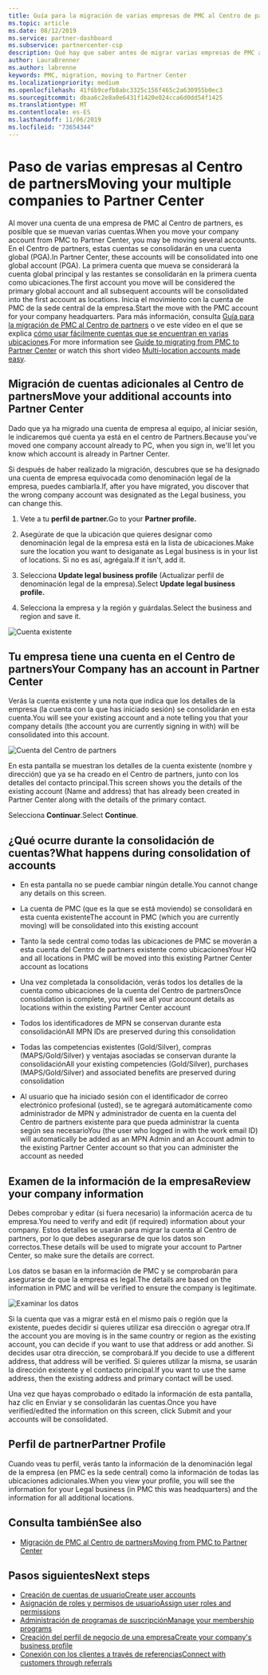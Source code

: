 ```yaml
---
title: Guía para la migración de varias empresas de PMC al Centro de partners | Centro de Partners
ms.topic: article
ms.date: 08/12/2019
ms.service: partner-dashboard
ms.subservice: partnercenter-csp
description: Qué hay que saber antes de migrar varias empresas de PMC al Centro de partners
author: LauraBrenner
ms.author: labrenne
keywords: PMC, migration, moving to Partner Center
ms.localizationpriority: medium
ms.openlocfilehash: 41f6b9cefb8abc3325c156f465c2a630955b0ec3
ms.sourcegitcommit: dbaa6c2e8a0e6431f1420e024cca6d0dd54f1425
ms.translationtype: MT
ms.contentlocale: es-ES
ms.lasthandoff: 11/06/2019
ms.locfileid: "73654344"
---
```

# <a name="moving-your-multiple-companies-to-partner-center"></a><span data-ttu-id="f956e-104">Paso de varias empresas al Centro de partners</span><span class="sxs-lookup"><span data-stu-id="f956e-104">Moving your multiple companies to Partner Center</span></span>

<span data-ttu-id="f956e-105">Al mover una cuenta de una empresa de PMC al Centro de partners, es posible que se muevan varias cuentas.</span><span class="sxs-lookup"><span data-stu-id="f956e-105">When you move your company account from PMC to Partner Center, you may be moving several accounts.</span></span> <span data-ttu-id="f956e-106">En el Centro de partners, estas cuentas se consolidarán en una cuenta global (PGA).</span><span class="sxs-lookup"><span data-stu-id="f956e-106">In Partner Center, these accounts will be consolidated into one global account (PGA).</span></span> <span data-ttu-id="f956e-107">La primera cuenta que mueva se considerará la cuenta global principal y las restantes se consolidarán en la primera cuenta como ubicaciones.</span><span class="sxs-lookup"><span data-stu-id="f956e-107">The first account you move will be considered the primary global account and all subsequent accounts will be consolidated into the first account as locations.</span></span> <span data-ttu-id="f956e-108">Inicia el movimiento con la cuenta de PMC de la sede central de la empresa.</span><span class="sxs-lookup"><span data-stu-id="f956e-108">Start the move with the PMC account for your company headquarters.</span></span> <span data-ttu-id="f956e-109">Para más información, consulta [Guía para la migración de PMC al Centro de partners](guide-to-migration.md) o ve este vídeo en el que se explica [cómo usar fácilmente cuentas que se encuentran en varias ubicaciones](https://vimeo.com/290335248).</span><span class="sxs-lookup"><span data-stu-id="f956e-109">For more information see [Guide to migrating from PMC to Partner Center](guide-to-migration.md) or watch this short video [Multi-location accounts made easy](https://vimeo.com/290335248).</span></span>

## <a name="move-your-additional-accounts-into-partner-center"></a><span data-ttu-id="f956e-110">Migración de cuentas adicionales al Centro de partners</span><span class="sxs-lookup"><span data-stu-id="f956e-110">Move your additional accounts into Partner Center</span></span> 

<span data-ttu-id="f956e-111">Dado que ya ha migrado una cuenta de empresa al equipo, al iniciar sesión, le indicaremos qué cuenta ya está en el centro de Partners.</span><span class="sxs-lookup"><span data-stu-id="f956e-111">Because you've moved one company account already to PC, when you sign in, we'll let you know which account is already in Partner Center.</span></span> 


<span data-ttu-id="f956e-112">Si después de haber realizado la migración, descubres que se ha designado una cuenta de empresa equivocada como denominación legal de la empresa, puedes cambiarla.</span><span class="sxs-lookup"><span data-stu-id="f956e-112">If, after you have migrated, you discover that the wrong company account was designated as the Legal business, you can change this.</span></span>

1. <span data-ttu-id="f956e-113">Vete a tu **perfil de partner.**</span><span class="sxs-lookup"><span data-stu-id="f956e-113">Go to your **Partner profile.**</span></span>

2. <span data-ttu-id="f956e-114">Asegúrate de que la ubicación que quieres designar como denominación legal de la empresa está en la lista de ubicaciones.</span><span class="sxs-lookup"><span data-stu-id="f956e-114">Make sure the location you want to desiganate as Legal business is in your list of locations.</span></span> <span data-ttu-id="f956e-115">Si no es así, agrégala.</span><span class="sxs-lookup"><span data-stu-id="f956e-115">If it isn't, add it.</span></span>

3. <span data-ttu-id="f956e-116">Selecciona **Update legal business profile** (Actualizar perfil de denominación legal de la empresa).</span><span class="sxs-lookup"><span data-stu-id="f956e-116">Select **Update legal business profile.**</span></span>

4. <span data-ttu-id="f956e-117">Selecciona la empresa y la región y guárdalas.</span><span class="sxs-lookup"><span data-stu-id="f956e-117">Select the business and region and save it.</span></span>

![Cuenta existente](images/migration/accountwithus.png)

## <a name="your-company-has-an-account-in-partner-center"></a><span data-ttu-id="f956e-119">Tu empresa tiene una cuenta en el Centro de partners</span><span class="sxs-lookup"><span data-stu-id="f956e-119">Your Company has an account in Partner Center</span></span>

<span data-ttu-id="f956e-120">Verás la cuenta existente y una nota que indica que los detalles de la empresa (la cuenta con la que has iniciado sesión) se consolidarán en esta cuenta.</span><span class="sxs-lookup"><span data-stu-id="f956e-120">You will see your existing account and a note telling you that your company details (the account you are currently signing in with) will be consolidated into this account.</span></span>

![Cuenta del Centro de partners](images/migration/existingaccount2.png)

<span data-ttu-id="f956e-122">En esta pantalla se muestran los detalles de la cuenta existente (nombre y dirección) que ya se ha creado en el Centro de partners, junto con los detalles del contacto principal.</span><span class="sxs-lookup"><span data-stu-id="f956e-122">This screen shows you the details of the existing account (Name and address) that has already been created in Partner Center along with the details of the primary contact.</span></span> 

<span data-ttu-id="f956e-123">Selecciona **Continuar**.</span><span class="sxs-lookup"><span data-stu-id="f956e-123">Select **Continue**.</span></span>

## <a name="what-happens-during-consolidation-of-accounts"></a><span data-ttu-id="f956e-124">¿Qué ocurre durante la consolidación de cuentas?</span><span class="sxs-lookup"><span data-stu-id="f956e-124">What happens during consolidation of accounts</span></span>

- <span data-ttu-id="f956e-125">En esta pantalla no se puede cambiar ningún detalle.</span><span class="sxs-lookup"><span data-stu-id="f956e-125">You cannot change any details on this screen.</span></span> 

- <span data-ttu-id="f956e-126">La cuenta de PMC (que es la que se está moviendo) se consolidará en esta cuenta existente</span><span class="sxs-lookup"><span data-stu-id="f956e-126">The account in PMC (which you are currently moving) will be consolidated into this existing account</span></span> 

- <span data-ttu-id="f956e-127">Tanto la sede central como todas las ubicaciones de PMC se moverán a esta cuenta del Centro de partners existente como ubicaciones</span><span class="sxs-lookup"><span data-stu-id="f956e-127">Your HQ and all locations in PMC will be moved into this existing Partner Center account as locations</span></span>

- <span data-ttu-id="f956e-128">Una vez completada la consolidación, verás todos los detalles de la cuenta como ubicaciones de la cuenta del Centro de partners</span><span class="sxs-lookup"><span data-stu-id="f956e-128">Once consolidation is complete, you will see all your account details as locations within the existing Partner Center account</span></span> 

- <span data-ttu-id="f956e-129">Todos los identificadores de MPN se conservan durante esta consolidación</span><span class="sxs-lookup"><span data-stu-id="f956e-129">All MPN IDs are preserved during this consolidation</span></span>

- <span data-ttu-id="f956e-130">Todas las competencias existentes (Gold/Silver), compras (MAPS/Gold/Silver) y ventajas asociadas se conservan durante la consolidación</span><span class="sxs-lookup"><span data-stu-id="f956e-130">All your existing competencies (Gold/Silver), purchases (MAPS/Gold/Silver) and associated benefits are preserved during consolidation</span></span>

- <span data-ttu-id="f956e-131">Al usuario que ha iniciado sesión con el identificador de correo electrónico profesional (usted), se te agregará automáticamente como administrador de MPN y administrador de cuenta en la cuenta del Centro de partners existente para que pueda administrar la cuenta según sea necesario</span><span class="sxs-lookup"><span data-stu-id="f956e-131">You (the user who logged in with the work email ID) will automatically be added as an MPN Admin and an Account admin to the existing Partner Center account so that you can administer the account as needed</span></span> 


## <a name="review-your-company-information"></a><span data-ttu-id="f956e-132">Examen de la información de la empresa</span><span class="sxs-lookup"><span data-stu-id="f956e-132">Review your company information</span></span>

<span data-ttu-id="f956e-133">Debes comprobar y editar (si fuera necesario) la información acerca de tu empresa.</span><span class="sxs-lookup"><span data-stu-id="f956e-133">You need to verify and edit (if required) information about your company.</span></span> <span data-ttu-id="f956e-134">Estos detalles se usarán para migrar la cuenta al Centro de partners, por lo que debes asegurarse de que los datos son correctos.</span><span class="sxs-lookup"><span data-stu-id="f956e-134">These details will be used to migrate your account to Partner Center, so make sure the details are correct.</span></span> 

<span data-ttu-id="f956e-135">Los datos se basan en la información de PMC y se comprobarán para asegurarse de que la empresa es legal.</span><span class="sxs-lookup"><span data-stu-id="f956e-135">The details are based on the information in PMC and will be verified to ensure the company is legitimate.</span></span> 

![Examinar los datos](images/migration/review.png)

<span data-ttu-id="f956e-137">Si la cuenta que vas a migrar está en el mismo país o región que la existente, puedes decidir si quieres utilizar esa dirección o agregar otra.</span><span class="sxs-lookup"><span data-stu-id="f956e-137">If the account you are moving is in the same country or region as the existing account, you can decide if you want to use that address or add another.</span></span> <span data-ttu-id="f956e-138">Si decides usar otra dirección, se comprobará.</span><span class="sxs-lookup"><span data-stu-id="f956e-138">If you decide to use a different address, that address will be verified.</span></span> <span data-ttu-id="f956e-139">Si quieres utilizar la misma, se usarán la dirección existente y el contacto principal.</span><span class="sxs-lookup"><span data-stu-id="f956e-139">If you want to use the same address, then the existing address and primary contact will be used.</span></span>

<span data-ttu-id="f956e-140">Una vez que hayas comprobado o editado la información de esta pantalla, haz clic en Enviar y se consolidarán las cuentas.</span><span class="sxs-lookup"><span data-stu-id="f956e-140">Once you have verified/edited the information on this screen, click Submit and your accounts will be consolidated.</span></span>

## <a name="partner-profile"></a><span data-ttu-id="f956e-141">Perfil de partner</span><span class="sxs-lookup"><span data-stu-id="f956e-141">Partner Profile</span></span>

<span data-ttu-id="f956e-142">Cuando veas tu perfil, verás tanto la información de la denominación legal de la empresa (en PMC es la sede central) como la información de todas las ubicaciones adicionales.</span><span class="sxs-lookup"><span data-stu-id="f956e-142">When you view your profile, you will see the information for your Legal business (in PMC this was headquarters) and the information for all additional locations.</span></span>

## <a name="see-also"></a><span data-ttu-id="f956e-143">Consulta también</span><span class="sxs-lookup"><span data-stu-id="f956e-143">See also</span></span>

- [<span data-ttu-id="f956e-144">Migración de PMC al Centro de partners</span><span class="sxs-lookup"><span data-stu-id="f956e-144">Moving from PMC to Partner Center</span></span>](move-pmc-pc-map.md)

## <a name="next-steps"></a><span data-ttu-id="f956e-145">Pasos siguientes</span><span class="sxs-lookup"><span data-stu-id="f956e-145">Next steps</span></span>

- [<span data-ttu-id="f956e-146">Creación de cuentas de usuario</span><span class="sxs-lookup"><span data-stu-id="f956e-146">Create user accounts </span></span>](create-user-accounts-and-set-permissions.md)
- [<span data-ttu-id="f956e-147">Asignación de roles y permisos de usuario</span><span class="sxs-lookup"><span data-stu-id="f956e-147">Assign user roles and permissions</span></span>](permissions-overview.md)
- [<span data-ttu-id="f956e-148">Administración de programas de suscripción</span><span class="sxs-lookup"><span data-stu-id="f956e-148">Manage your membership programs</span></span>](renew-mpn-offers.md)
- [<span data-ttu-id="f956e-149">Creación del perfil de negocio de una empresa</span><span class="sxs-lookup"><span data-stu-id="f956e-149">Create your company's business profile</span></span>](create-a-marketing-profile.md)
- [<span data-ttu-id="f956e-150">Conexión con los clientes a través de referencias</span><span class="sxs-lookup"><span data-stu-id="f956e-150">Connect with customers through referrals</span></span>](responding-to-referrals.md)
